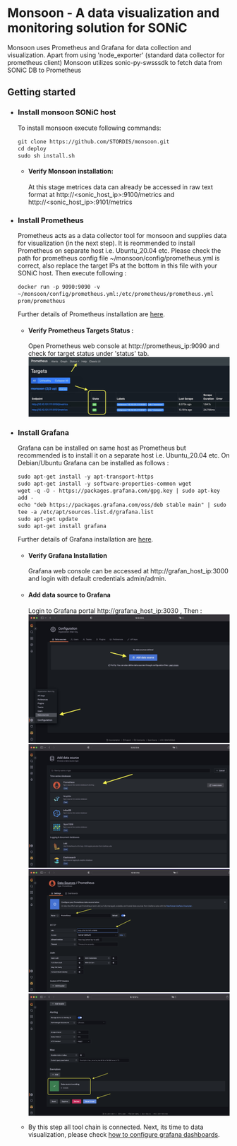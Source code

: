 # Monsoon - A data visualization and monitoring solution for SONiC

Monsoon uses Prometheus and Grafana for data collection and visualization. Apart from using 'node_exporter' (standard data collector for prometheus client) Monsoon utilizes sonic-py-swsssdk to fetch data from SONiC DB to Prometheus

## Getting started 
- ### Install monsoon SONiC host
    To install monsoon execute following commands:
    ```
    git clone https://github.com/STORDIS/monsoon.git
    cd deploy
    sudo sh install.sh
    ```
  - #### Verify Monsoon installation:
      At this stage metrices data can already be accessed in raw text format at http://<sonic_host_ip>:9100/metrics and http://<sonic_host_ip>:9101/metrics

- ### Install Prometheus 
  Prometheus acts as a data collector tool for monsoon and supplies data for visualization (in the next step).
  It is reommended to install Prometheus on separate host i.e. Ubuntu_20.04 etc.
  Please check the path for prometheus config file ~/monsoon/config/prometheus.yml is correct, also replace the target IPs at the bottom in this file with your SONiC host. Then execute following :
  ```
  docker run -p 9090:9090 -v ~/monsoon/config/prometheus.yml:/etc/prometheus/prometheus.yml prom/prometheus
  ```

  Further details of Prometheus installation are [here](https://prometheus.io/docs/prometheus/latest/installation/).

  - #### Verify Prometheus Targets Status :
    Open Prometheus web console at http://prometheus_ip:9090 and check for target status under 'status' tab.  ![Target Status](images/prom_target_sts.jpeg)


- ### Install Grafana
  Grafana can be installed on same host as Prometheus but recommended is to install it on a separate host i.e. Ubuntu_20.04 etc. 
  On Debian/Ubuntu Grafana can be installed as follows :
  ```
  sudo apt-get install -y apt-transport-https
  sudo apt-get install -y software-properties-common wget
  wget -q -O - https://packages.grafana.com/gpg.key | sudo apt-key add -
  echo "deb https://packages.grafana.com/oss/deb stable main" | sudo tee -a /etc/apt/sources.list.d/grafana.list
  sudo apt-get update
  sudo apt-get install grafana
  ```

  Further details of Grafana installation are [here](https://grafana.com/docs/grafana/latest/setup-grafana/installation/).
  - #### Verify Grafana Installation
    Grafana web console can be accessed at http://grafan_host_ip:3000 and login with default credentials admin/admin. 
  - #### Add data source to Grafana
    Login to Grafana portal http://grafana_host_ip:3030 , Then :
    ![Add Datasource](images/AddDS.jpg)
    ![Select Prometheus Datasource](images/PromDS.jpg)
    ![Provide Prometheus IP](images/PromDS_IP.png)
    ![Add Datasource](images/SaveDS.png)

  - By this step all tool chain is connected. Next, its time to data visualization, please check [how to configure grafana dashboards](GrafanaDashBoard.md).

